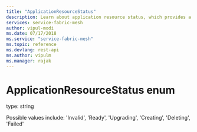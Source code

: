 ```yaml
---
title: "ApplicationResourceStatus"
description: Learn about application resource status, which provides a string status value in Service Fabric Mesh API resource manager.
services: service-fabric-mesh
author: vipul-modi
ms.date: 07/17/2018
ms.service: "service-fabric-mesh"
ms.topic: reference
ms.devlang: rest-api
ms.author: vipulm
ms.manager: rajak
---
```

# ApplicationResourceStatus enum

type: string

Possible values include: 'Invalid', 'Ready', 'Upgrading', 'Creating', 'Deleting', 'Failed'

